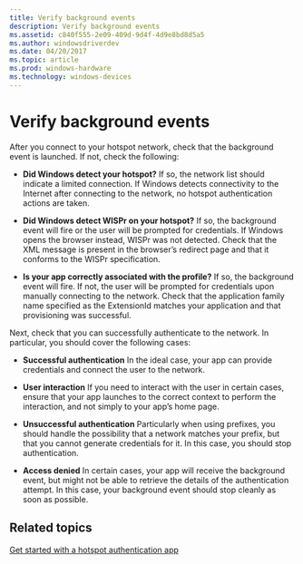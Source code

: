 ```yaml
---
title: Verify background events
description: Verify background events
ms.assetid: c840f555-2e09-409d-9d4f-4d9e8bd8d5a5
ms.author: windowsdriverdev
ms.date: 04/20/2017
ms.topic: article
ms.prod: windows-hardware
ms.technology: windows-devices
---
```


# Verify background events


After you connect to your hotspot network, check that the background event is launched. If not, check the following:

-   **Did Windows detect your hotspot?** If so, the network list should indicate a limited connection. If Windows detects connectivity to the Internet after connecting to the network, no hotspot authentication actions are taken.

-   **Did Windows detect WISPr on your hotspot?** If so, the background event will fire or the user will be prompted for credentials. If Windows opens the browser instead, WISPr was not detected. Check that the XML message is present in the browser’s redirect page and that it conforms to the WISPr specification.

-   **Is your app correctly associated with the profile?** If so, the background event will fire. If not, the user will be prompted for credentials upon manually connecting to the network. Check that the application family name specified as the ExtensionId matches your application and that provisioning was successful.

Next, check that you can successfully authenticate to the network. In particular, you should cover the following cases:

-   **Successful authentication** In the ideal case, your app can provide credentials and connect the user to the network.

-   **User interaction** If you need to interact with the user in certain cases, ensure that your app launches to the correct context to perform the interaction, and not simply to your app’s home page.

-   **Unsuccessful authentication** Particularly when using prefixes, you should handle the possibility that a network matches your prefix, but that you cannot generate credentials for it. In this case, you should stop authentication.

-   **Access denied** In certain cases, your app will receive the background event, but might not be able to retrieve the details of the authentication attempt. In this case, your background event should stop cleanly as soon as possible.

## <span id="related_topics"></span>Related topics


[Get started with a hotspot authentication app](get-started-with-a-hotspot-authentication-app.md)

 

 






